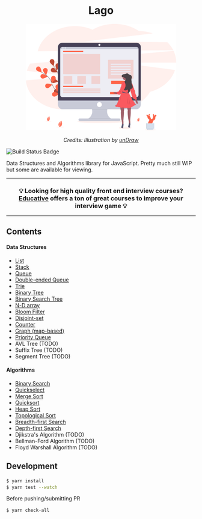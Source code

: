 <h1 align="center">Lago</h1>

<div align="center">
  <img src="assets/logo.svg" alt="Lago logo" width="400"/>
  <br>
  <p>
    <em>Credits: Illustration by <a href="https://undraw.co/">unDraw</a></em>
  </p>
</div>

![Build Status Badge](https://circleci.com/gh/yangshun/lago/tree/master.svg?style=shield&circle-token=e360bef41a5f3f6a9c914241f388c93aa7ae6bf8)

Data Structures and Algorithms library for JavaScript. Pretty much still WIP but some are available for viewing.

---

<div align="center">
  <h3>💡 Looking for high quality front end interview courses? <a href="https://www.educative.io/explore?search_string=interview&skills=javascript&aff=x23W">Educative</a> offers a ton of great courses to improve your interview game 💡</h3>
</div>

---

## Contents

#### Data Structures

- [List](src/data-structures/List.ts)
- [Stack](src/data-structures/Stack.ts)
- [Queue](src/data-structures/Queue.ts)
- [Double-ended Queue](src/data-structures/Deque.ts)
- [Trie](src/data-structures/Trie.ts)
- [Binary Tree](src/data-structures/BinaryTree.ts)
- [Binary Search Tree](src/data-structures/BinarySearchTree.ts)
- [N-D array](src/data-structures/NDArray.ts)
- [Bloom Filter](src/data-structures/BloomFilter.ts)
- [Disjoint-set](src/data-structures/DisjointSet.ts)
- [Counter](src/data-structures/Counter.ts)
- [Graph (map-based)](src/data-structures/Graph.ts)
- [Priority Queue](src/data-structures/PriorityQueue.ts)
- AVL Tree (TODO)
- Suffix Tree (TODO)
- Segment Tree (TODO)

#### Algorithms

- [Binary Search](src/algorithms/binarySearch.ts)
- [Quickselect](src/algorithms/quickSelect.ts)
- [Merge Sort](src/algorithms/mergeSort.ts)
- [Quicksort](src/algorithms/quickSort.ts)
- [Heap Sort](src/algorithms/heapSort.ts)
- [Topological Sort](src/algorithms/topologicalSort.ts)
- [Breadth-first Search](src/algorithms/breadthFirstSearch.ts)
- [Depth-first Search](src/algorithms/depthFirstSearch.ts)
- Djikstra's Algorithm (TODO)
- Bellman-Ford Algorithm (TODO)
- Floyd Warshall Algorithm (TODO)

## Development

```sh
$ yarn install
$ yarn test --watch
```

Before pushing/submitting PR

```sh
$ yarn check-all
```
